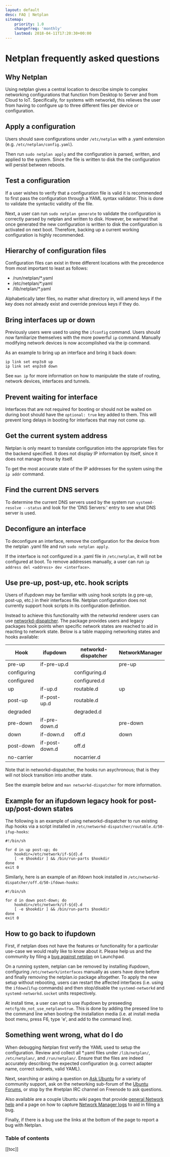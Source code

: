 ```yaml
---
layout: default
desc: FAQ | Netplan
sitemap:
    priority: 1.0
    changefreq: 'monthly'
    lastmod: 2018-04-11T17:20:30+00:00
---
```

<div class="p-strip--light is-bordered is-shallow">
  <div class="row">
    <div class="col-12">
      <h1 class="u-no-margin--bottom">Netplan frequently asked questions</h1>
    </div>
  </div>
</div>
<div class="p-strip">
  <div class="row">
    <div class="col-8" markdown="1">

## Why Netplan

Using netplan gives a central location to describe simple to complex networking configurations that function from Desktop to Server and from Cloud to IoT. Specifically, for systems with networkd, this relieves the user from having to configure up to three different files per device or configuration.

## Apply a configuration

Users should save configurations under `/etc/netplan` with a .yaml extension (e.g. `/etc/netplan/config.yaml`).

Then run `sudo netplan apply` and the configuration is parsed, written, and applied to the system. Since the file is written to disk the the configuration will persist between reboots.

## Test a configuration

If a user wishes to verify that a configuration file is valid it is recommended to first pass the configuration through a YAML syntax validator. This is done to validate the syntactic validity of the file.

Next, a user can run `sudo netplan generate` to validate the configuration is correctly parsed by netplan and written to disk. However, be warned that once generated the new configuration is written to disk the configuration is activated on next boot. Therefore, backing up a current working configuration is highly recommended.

## Hierarchy of configuration files

Configuration files can exist in three different locations with the precedence from most important to least as follows:

* /run/netplan/\*.yaml
* /etc/netplan/\*.yaml
* /lib/netplan/\*.yaml

Alphabetically later files, no matter what directory in, will amend keys if the key does not already exist and override previous keys if they do.

## Bring interfaces up or down

Previously users were used to using the `ifconfig` command. Users should now familiarize themselves with the more powerful `ip` command. Manually modifying network devices is now accomplished via the ip command.

As an example to bring up an interface and bring it back down:

```shell
ip link set enp3s0 up
ip link set enp3s0 down
```

See `man ip` for more information on how to manipulate the state of routing, network devices, interfaces and tunnels.

## Prevent waiting for interface

Interfaces that are not required for booting or should not be waited on during boot should have the `optional: true` key added to them. This will prevent long delays in booting for interfaces that may not come up.

## Get the current system address

Netplan is only meant to translate configuration into the appropriate files for the backend specified. It does not display IP information by itself, since it does not manage those by itself.

To get the most accurate state of the IP addresses for the system using the `ip addr` command.

## Find the current DNS servers

To determine the current DNS servers used by the system run `systemd-resolve --status` and look for the 'DNS Servers:' entry to see what DNS server is used.

## Deconfigure an interface

To deconfigure an interface, remove the configuration for the device from the netplan .yaml file and run `sudo netplan apply`.

If the interface is not configured in a .yaml file in `/etc/netplan`, it will not be configured at boot. To remove addresses manually, a user can run `ip address del <address> dev <interface>`.

## Use pre-up, post-up, etc. hook scripts

Users of ifupdown may be familiar with using hook scripts (e.g pre-up, post-up, etc.) in their interfaces file.  Netplan configuration does not currently support hook scripts in its configuration definition.

Instead to achieve this functionality with the networkd renderer users can use [networkd-dispatcher](https://gitlab.com/craftyguy/networkd-dispatcher). The package provides users and legacy packages hook points when specific network states are reached to aid in reacting to network state. Below is a table mapping networking states and hooks available:

| Hook | ifupdown | networkd-dispatcher | NetworkManager |
| ---- | -------- | ------------------- | -------------- |
| pre-up      | if-pre-up.d    |               | pre-up   |
| configuring |                | configuring.d |          |
| configured  |                | configured.d  |          |
| up          | if-up.d        | routable.d    | up       |
| post-up     | if-post-up.d   | routable.d    |          |
| degraded    |                | degraded.d    |          |
| pre-down    | if-pre-down.d  |               | pre-down |
| down        | if-down.d      | off.d         | down     |
| post-down   | if-post-down.d | off.d         |          |
| no-carrier  |                | nocarrier.d   |          |

Note that in networkd-dispatcher, the hooks run asychronous; that is they will not block transition into another state.

See the example below and `man networkd-dispatcher` for more information.

## Example for an ifupdown legacy hook for post-up/post-down states

The following is an example of using networkd-dispatcher to run existing ifup hooks via a script installed in `/etc/networkd-dispatcher/routable.d/50-ifup-hooks`:

```shell
#!/bin/sh

for d in up post-up; do
    hookdir=/etc/network/if-${d}.d
    [ -e $hookdir ] && /bin/run-parts $hookdir
done
exit 0
```

Similarly, here is an example of an ifdown hook installed in `/etc/networkd-dispatcher/off.d/50-ifdown-hooks`:

```shell
#!/bin/sh

for d in down post-down; do
    hookdir=/etc/network/if-${d}.d
    [ -e $hookdir ] && /bin/run-parts $hookdir
done
exit 0
```

## How to go back to ifupdown

First, if netplan does not have the features or functionality for a particular use-case we would really like to know about it. Please help us and the community by filing a [bug against netplan](https://bugs.launchpad.net/netplan/+filebug) on Launchpad.

On a running system, netplan can be removed by installing ifupdown, configuring `/etc/network/interfaces` manually as users have done before and finally removing the netplan.io package altogether. To apply the new setup without rebooting, users can restart the affected interfaces (i.e. using the `ifdown`/`ifup` commands) and then stop/disable the `systemd-networkd` and `systemd-networkd.socket` units respectively.

At install time, a user can opt to use ifupdown by preseeding `netcfg/do_not_use_netplan=true`. This is done by adding the preseed line to the command line when booting the installation media (i.e. at install media boot menu, press F6, type 'e', and add to the command line).

## Something went wrong, what do I do

When debugging Netplan first verify the YAML used to setup the configuration. Review and collect all *.yaml files under `/lib/netplan/`, `/etc/netplan/`, and `/run/netplan/`. Ensure that the files are indeed accurately describing the expected configuration (e.g. correct adapter name, correct subnets, valid YAML).

Next, searching or asking a question on [Ask Ubuntu](https://askubuntu.com/questions/tagged/netplan) for a variety of community support, ask on the networking sub-forum of the [Ubuntu Forums](https://ubuntuforums.org/forumdisplay.php?f=336), or stop by the #netplan IRC channel on Freenode to ask questions.

Also available are a couple Ubuntu wiki pages that provide [general Network help](https://help.ubuntu.com/community/NetworkDevices) and a page on how to capture [Network Manager logs](https://wiki.ubuntu.com/DebuggingNetworkManager) to aid in filing a bug.

Finally, if there is a bug use the links at the bottom of the page to report a bug with Netplan.

</div>
<div class="col-4" markdown="1">

<h3 class="p-muted-heading">Table of contents</h3>

 
[[toc]]

</div>
</div>
</div>
